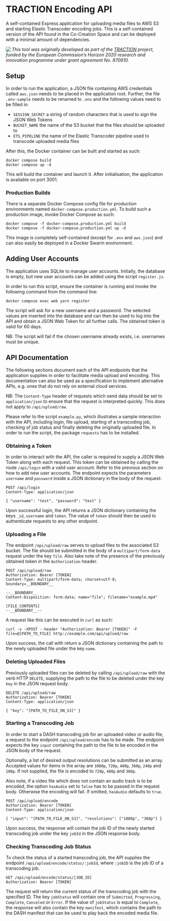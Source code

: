 # TRACTION Encoding API

A self-contained Express application for uploading media files to AWS S3 and
starting Elastic Transcoder encoding jobs. This is a self-contained version of
the API found in the Co-Creation Space and can be deployed with a minimal
amount of dependencies.

<img src="https://www.traction-project.eu/wp-content/uploads/sites/3/2020/02/Logo-cabecera-Traction.png" align="left"/><em>This tool was originally developed as part of the <a href="https://www.traction-project.eu/">TRACTION</a> project, funded by the European Commission’s <a hef="http://ec.europa.eu/programmes/horizon2020/">Horizon 2020</a> research and innovation programme under grant agreement No. 870610.</em>

## Setup

In order to run the application, a JSON file containing AWS credentials called
`aws.json` needs to be placed in the application root. Further, the file
`.env-sample` needs to be renamed to `.env` and the following values need to be
filled in:

- `SESSION_SECRET` a string of random characters that is used to sign the JSON
  Web Tokens
- `BUCKET_NAME` the name of the S3 bucket that the files should be uploaded to
- `ETS_PIPELINE` the name of the Elastic Transcoder pipeline used to transcode
  uploaded media files

After this, the Docker container can be built and started as such:

    docker compose build
    docker compose up -d

This will build the container and launch it. After initialisation, the
application is available on port 3001.

### Production Builds

There is a separate Docker Compose config file for production environments
named `docker-compose.production.yml`. To build such a production image, invoke
Docker Compose as such:

    docker compose -f docker-compose.production.yml build
    docker compose -f docker-compose.production.yml up -d

This image is completely self-contained (except for `.env` and `aws.json`) and
can also easily be deployed in a Docker Swarm environment.

## Adding User Accounts

The application uses SQLite to manage user accounts. Initially, the database is
empty, but new user accounts can be added using the script `register.js`.

In order to run this script, ensure the container is running and invoke the
following command from the command line:

    docker compose exec web yarn register

The script will ask for a new username and a password. The selected values are
inserted into the database and can then be used to log into the API and obtain
a JSON Web Token for all further calls. The obtained token is valid for 60
days.

NB: The script will fail if the chosen username already exists, i.e. usernames
must be unique.

## API Documentation

The following sections document each of the API endpoints that the application
supplies in order to facilitate media upload and encoding. This documentation
can also be used as a specification to implement alternative APIs, e.g. ones
that do not rely on external cloud services.

NB: The `Content-Type` header of requests which send data should be set to
`application/json` to ensure that the request is interpreted quickly. This
does not apply to `/api/upload/raw`.

Please refer to the script `example.py`, which illustrates a sample interaction
with the API, including login, file upload, starting of a transcoding job,
checking of job status and finally deleting the originally uploaded file. In
order to run the script, the package `requests` has to be installed.

### Obtaining a Token

In order to interact with the API, the caller is required to supply a JSON Web
Token along with each request. This token can be obtained by calling the route
`/api/login` with a valid user account. Refer to the previous section on how to
add new user accounts. The endpoint expects the parameters `username` and
`password` inside a JSON dictionary in the body of the request:

    POST /api/login
    Content-Type: application/json

    { "username": "test", "password": "test" }

Upon successful login, the API returns a JSON dictionary containing the keys
`_id`, `username` and `token`. The value of `token` should then be used to
authenticate requests to any other endpoint.

### Uploading a File

The endpoint `/api/upload/raw` serves to upload files to the associated S3
bucket. The file should be submitted in the body of a `multipart/form-data`
request under the key `file`. Also take note of the presence of the previously
obtained token in the `Authorization` header.

    POST /api/upload/raw
    Authorization: Bearer [TOKEN]
    Content-Type: multipart/form-data; charset=utf-8; boundary=__BOUNDARY__

    --__BOUNDARY__
    Content-Disposition: form-data; name="file"; filename="example.mp4"

    [FILE_CONTENTS]
    --__BOUNDARY__--

A request like this can be executed in `curl` as such:

    curl -v -XPOST --header "Authorization: Bearer [TOKEN]" -F file=@[PATH_TO_FILE] http://example.com/api/upload/raw

Upon success, the call with return a JSON dictionary containing  the path to
the newly uploaded file under the key `name`.

### Deleting Uploaded Files

Previously uploaded files can be deleted by calling `/api/upload/raw` with the
verb HTTP `DELETE`, supplying the path to the file to be deleted under the key
`key` in the JSON request body.

    DELETE /api/upload/raw
    Authorization: Bearer [TOKEN]
    Content-Type: application/json

    { "key": "[PATH_TO_FILE_ON_S3]" }

### Starting a Transcoding Job

In order to start a DASH transcoding job for an uploaded video or audio file,
a request to the endpoint `/api/upload/encode` has to be made. The endpoint
expects the key `input` containing the path to the file to be encoded in the
JSON body of the request.

Optionally, a list of desired output resolutions can be submitted as an array.
Accepted values for items in the array are `1080p`, `720p`, `480p`, `360p`,
`240p` and `180p`. If not supplied, the file is encoded to `720p`, `480p` and
`360p`.

Also note, if a video file which does not contain an audio track is to be
encoded, the option `hasAudio` set to `false` has to be passed in the request
body. Otherwise the encoding will fail. If omitted, `hasAudio` defaults to
`true`.

    POST /api/upload/encode
    Authorization: Bearer [TOKEN]
    Content-Type: application/json

    { "input": "[PATH_TO_FILE_ON_S3]", "resolutions": ["1080p", "360p"] }

Upon success, the response will contain the job ID of the newly started
transcoding job under the key `jobId` in the JSON response body.

### Checking Transcoding Job Status

To check the status of a started transcoding job, the API supplies the endpoint
`/api/upload/encode/status/:jobId`, where `:jobID` is the job ID of a
transcoding job.

    GET /api/upload/encode/status/[JOB_ID]
    Authorization: Bearer [TOKEN]

The request will return the current status of the transcoding job with the
specified ID. The key `jobStatus` will contain one of `Submitted`,
`Progressing`, `Complete`, `Canceled` or `Error`. If the value of `jobStatus`
is equal to `Complete`, the response will also contain the key `manifest`,
which contains the path to the DASH manifest that can be used to play back the
encoded media file.
